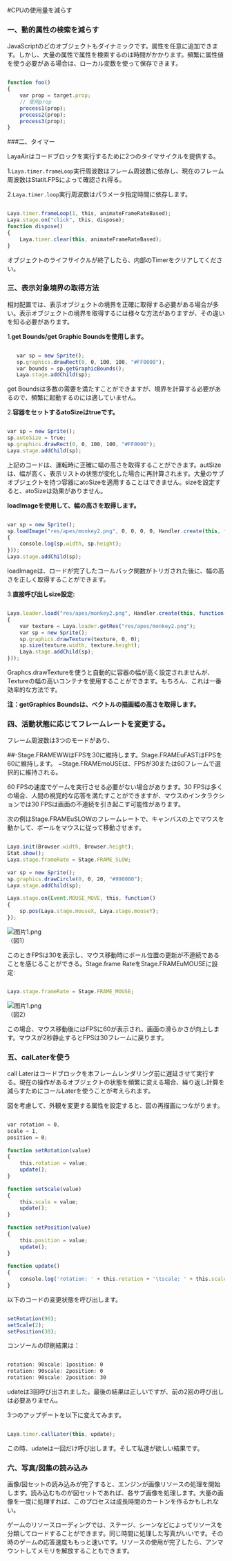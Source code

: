 #CPUの使用量を減らす



### **一、動的属性の検索を減らす**

JavaScriptのどのオブジェクトもダイナミックです。属性を任意に追加できます。しかし、大量の属性で属性を検索するのは時間がかかります。頻繁に属性値を使う必要がある場合は、ローカル変数を使って保存できます。


```javascript

function foo()
{
    var prop = target.prop;
    // 使用prop
    process1(prop);
    process2(prop);
    process3(prop);
}
```




###二、タイマー

LayaAirはコードブロックを実行するために2つのタイマサイクルを提供する。

1.`Laya.timer.frameLoop`実行周波数はフレーム周波数に依存し、現在のフレーム周波数はStatit.FPSによって確認され得る。


2.`Laya.timer.loop`実行周波数はパラメータ指定時間に依存します。




```javascript

Laya.timer.frameLoop(1, this, animateFrameRateBased);
Laya.stage.on("click", this, dispose);
function dispose() 
{
    Laya.timer.clear(this, animateFrameRateBased);
}
```


オブジェクトのライフサイクルが終了したら、内部のTimerをクリアしてください。



 

 



### **三、表示対象境界の取得方法**

相対配置では、表示オブジェクトの境界を正確に取得する必要がある場合が多い。表示オブジェクトの境界を取得するには様々な方法がありますが、その違いを知る必要があります。

1.**get Bounds/get Graphic Boundsを使用します。**



   
```javascript

   var sp = new Sprite();
   sp.graphics.drawRect(0, 0, 100, 100, "#FF0000");
   var bounds = sp.getGraphicBounds();
   Laya.stage.addChild(sp);
   ```


get Boundsは多数の需要を満たすことができますが、境界を計算する必要があるので、頻繁に起動するのには適していません。

2.**容器をセットするatoSizeはtrueです。**


```javascript

var sp = new Sprite();
sp.autoSize = true;
sp.graphics.drawRect(0, 0, 100, 100, "#FF0000");
Laya.stage.addChild(sp);
```


上記のコードは、運転時に正確に幅の高さを取得することができます。autSizeは、幅が高く、表示リストの状態が変化した場合に再計算されます。大量のサブオブジェクトを持つ容器にatoSizeを適用することはできません。sizeを設定すると、atoSizeは効果がありません。

​**loadImageを使用して、幅の高さを取得します。**


```javascript

var sp = new Sprite();
sp.loadImage("res/apes/monkey2.png", 0, 0, 0, 0, Handler.create(this, function()
{
    console.log(sp.width, sp.height);
}));
Laya.stage.addChild(sp);
```


loadImageは、ロードが完了したコールバック関数がトリガされた後に、幅の高さを正しく取得することができます。

3.**直接呼び出しsize設定:**


```javascript

Laya.loader.load("res/apes/monkey2.png", Handler.create(this, function()
{
    var texture = Laya.loader.getRes("res/apes/monkey2.png");
    var sp = new Sprite();
    sp.graphics.drawTexture(texture, 0, 0);
    sp.size(texture.width, texture.height);
    Laya.stage.addChild(sp);
}));
```


Graphcs.drawTextureを使うと自動的に容器の幅が高く設定されませんが、Textureの幅の高いコンテナを使用することができます。もちろん、これは一番効率的な方法です。

**注：getGraphics Boundsは、ベクトルの描画幅の高さを取得します。**



### **四、活動状態に応じてフレームレートを変更する。**

フレーム周波数は3つのモードがあり、

##-Stage.FRAMEWWはFPSを30に維持します。Stage.FRAMEuFASTはFPSを60に維持します。
−Stage.FRAMEmoUSEは、FPSが30または60フレームで選択的に維持される。



60 FPSの速度でゲームを実行させる必要がない場合があります。30 FPSは多くの場合、人間の視覚的な応答を満たすことができますが、マウスのインタラクションでは30 FPSは画面の不連続を引き起こす可能性があります。

次の例はStage.FRAMEuSLOWのフレームレートで、キャンバスの上でマウスを動かして、ボールをマウスに従って移動させます。


```javascript

Laya.init(Browser.width, Browser.height);
Stat.show();
Laya.stage.frameRate = Stage.FRAME_SLOW;
  
var sp = new Sprite();
sp.graphics.drawCircle(0, 0, 20, "#990000");
Laya.stage.addChild(sp);
  
Laya.stage.on(Event.MOUSE_MOVE, this, function()
{
    sp.pos(Laya.stage.mouseX, Laya.stage.mouseY);
});
```


​![图片1.png](img/1.png)<br/>
（図1）

このときFPSは30を表示し、マウス移動時にボール位置の更新が不連続であることを感じることができる。Stage.frame RateをStage.FRAMEuMOUSEに設定:


```javascript

Laya.stage.frameRate = Stage.FRAME_MOUSE;
```


​![图片1.png](img/2.png)<br/>
（図2）

この場合、マウス移動後にはFPSに60が表示され、画面の滑らかさが向上します。マウスが2秒静止するとFPSは30フレームに戻ります。



### **五、calLaterを使う**

call Laterはコードブロックを本フレームレンダリング前に遅延させて実行する。現在の操作があるオブジェクトの状態を頻繁に変える場合、繰り返し計算を減らすためにコールLaterを使うことが考えられます。

図を考慮して、外観を変更する属性を設定すると、図の再描画につながります。


```javascript

var rotation = 0,
scale = 1,
position = 0;
  
function setRotation(value)
{
    this.rotation = value;
    update();
}
  
function setScale(value)
{
    this.scale = value;
    update();
}
  
function setPosition(value)
{
    this.position = value;
    update();
}
  
function update()
{
    console.log('rotation: ' + this.rotation + '\tscale: ' + this.scale + '\tposition: ' + position);
}
```


以下のコードの変更状態を呼び出します。


```javascript

setRotation(90);
setScale(2);
setPosition(30);
```


コンソールの印刷結果は：


```javascript

rotation: 90scale: 1position: 0
rotation: 90scale: 2position: 0
rotation: 90scale: 2position: 30
```


udateは3回呼び出されました。最後の結果は正しいですが、前の2回の呼び出しは必要ありません。

3つのアップデートを以下に変えてみます。


```javascript

Laya.timer.callLater(this, update);
```


この時、udateは一回だけ呼び出します。そして私達が欲しい結果です。



### **六、写真/図集の読み込み**

画像/図セットの読み込みが完了すると、エンジンが画像リソースの処理を開始します。読み込むものが図セットであれば、各サブ画像を処理します。大量の画像を一度に処理すれば、このプロセスは成長時間のカートンを作るかもしれない。

ゲームのリソースローディングでは、ステージ、シーンなどによってリソースを分類してロードすることができます。同じ時間に処理した写真がいいです。その時のゲームの応答速度ももっと速いです。リソースの使用が完了したら、アンマウントしてメモリを解放することもできます。


 
